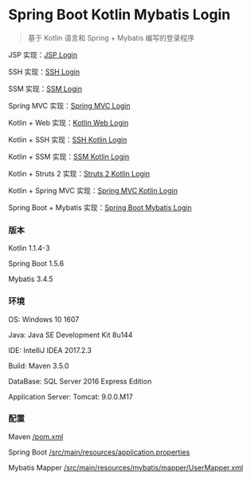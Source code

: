 # Spring Boot Kotlin Mybatis Login
> 基于 Kotlin 语言和 Spring + Mybatis 编写的登录程序

JSP 实现：[JSP Login](https://github.com/superchijinpeng/jsp_login)

SSH 实现：[SSH Login](https://github.com/superchijinpeng/ssh_login)

SSM 实现：[SSM Login](https://github.com/superchijinpeng/ssm_login)

Spring MVC 实现：[Spring MVC Login](https://github.com/superchijinpeng/spring_mvc_login)

Kotlin + Web 实现：[Kotlin Web Login](https://github.com/superchijinpeng/kotlin_web_login)

Kotlin + SSH 实现：[SSH Kotlin Login](https://github.com/superchijinpeng/ssh_kotlin_login)

Kotlin + SSM 实现：[SSM Kotlin Login](https://github.com/superchijinpeng/ssm_kotlin_login)

Kotlin + Struts 2 实现：[Struts 2 Kotlin Login](https://github.com/superchijinpeng/struts2_kotlin_login)

Kotlin + Spring MVC 实现：[Spring MVC Kotlin Login](https://github.com/superchijinpeng/spring_mvc_kotlin_login)

Spring Boot + Mybatis 实现：[Spring Boot Mybatis Login](https://github.com/superchijinpeng/spring_boot_mybatis_login)
### 版本
Kotlin 1.1.4-3

Spring Boot 1.5.6

Mybatis 3.4.5
### 环境
OS: Windows 10 1607

Java: Java SE Development Kit 8u144

IDE: IntelliJ IDEA 2017.2.3

Build: Maven 3.5.0

DataBase: SQL Server 2016 Express Edition

Application Server: Tomcat: 9.0.0.M17
### 配置
Maven [/pom.xml](https://github.com/superchijinpeng/spring_boot_kotlin_mybatis_login/blob/master/pom.xml)

Spring Boot [/src/main/resources/application.properties](https://github.com/superchijinpeng/spring_boot_kotlin_mybatis_login/blob/master/src/main/resources/application.properties)

Mybatis Mapper [/src/main/resources/mybatis/mapper/UserMapper.xml](https://github.com/superchijinpeng/spring_boot_kotlin_mybatis_login/blob/master/src/main/resources/mybatis/mapper/UserMapper.xml)
